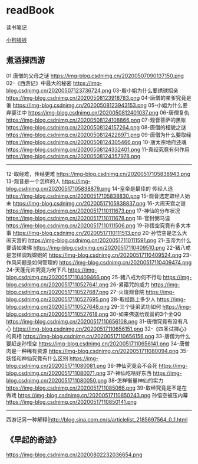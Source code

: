 # readBook
读书笔记



[小狗钱钱](./2019/03/1_小狗钱钱.png)



## 煮酒探西游
01 唐僧的父母之谜 https://img-blog.csdnimg.cn/20200507090137150.png
02-《西游记》中最大的秘密 https://img-blog.csdnimg.cn/20200507123736724.png
03-殷小姐为什么要绣球招亲 https://img-blog.csdnimg.cn/20200508123918783.png
04-唐僧的亲爹究竟是谁 https://img-blog.csdnimg.cn/20200508123943153.png
05-小姐为什么要弃婴江中 https://img-blog.csdnimg.cn/2020050812401037.png
06-唐僧复仇 https://img-blog.csdnimg.cn/20200508124108866.png
07-观音菩萨的黑账 https://img-blog.csdnimg.cn/20200508124157264.png
08-唐僧的相貌之谜 https://img-blog.csdnimg.cn/20200508124226971.png
09-唐僧为什么要取经 https://img-blog.csdnimg.cn/20200508124305466.png
10-唐太宗地府还魂 https://img-blog.csdnimg.cn/20200508124332401.png
11-真经究竟有何作用 https://img-blog.csdnimg.cn/20200508124357978.png

---------------------------

12-取经难，传经更难
https://img-blog.csdnimg.cn/20200517105838943.png
13-观音是一个怎样的人
https://img-blog.csdnimg.cn/20200517105838879.png
14-皇帝是最佳的 传经人选
https://img-blog.csdnimg.cn/20200517105838830.png
15-观音选定取经人始末
https://img-blog.csdnimg.cn/20200517105838837.png
16-大闹天宫之谜
https://img-blog.csdnimg.cn/20200517110111673.png
17-神仙的分布状况
https://img-blog.csdnimg.cn/20200517110111678.png
18-官封弼马温
https://img-blog.csdnimg.cn/20200517110111506.png
19-孙悟空究竟有多大本事
https://img-blog.csdnimg.cn/20200517110111513.png
20-孙悟空是怎么大闹天宫的
https://img-blog.csdnimg.cn/20200517110111591.png
21-玉帝为什么要请如来佛
https://img-blog.csdnimg.cn/20200517110409510.png
22-猪八戒是怎样调戏嫦娥的
https://img-blog.csdnimg.cn/20200517110409524.png
23-作风问题是如何管理的
https://img-blog.csdnimg.cn/20200517110409474.png
24-天蓬元帅究竟为何下凡
https://img-blog.csdnimg.cn/20200517110409466.png
25-猪八戒为何不行动
https://img-blog.csdnimg.cn/20200517110527641.png
26-紧箍咒的威力
https://img-blog.csdnimg.cn/20200517110527687.png
27-火烧观音院
https://img-blog.csdnimg.cn/20200517110527695.png
28-取经路上多少人
https://img-blog.csdnimg.cn/20200517110527648.png
29-三个徒弟武功如何
https://img-blog.csdnimg.cn/20200517110527618.png
30-如来佛送给观音的3个金QQ
https://img-blog.csdnimg.cn/20200517110656108.png
31-唐僧究竟有没有凡心
https://img-blog.csdnimg.cn/20200517110656151.png
32-《四圣试禅心》的真相
https://img-blog.csdnimg.cn/20200517110656156.png
33-唐僧为什么要赶走孙悟空
https://img-blog.csdnimg.cn/20200517110656141.png
34-唐僧肉是一种稀有资源
https://img-blog.csdnimg.cn/2020051711080094.png
35-妖怪和神仙究竟有什么区别
https://img-blog.csdnimg.cn/2020051711080081.png
36-神仙究竟会不会死
https://img-blog.csdnimg.cn/2020051711080071.png
37-神仙吃啥好东西
https://img-blog.csdnimg.cn/2020051711080050.png
38-怎样衡量神仙的实力
https://img-blog.csdnimg.cn/2020051711085066.png
39-取经究竟是不是在做戏
https://img-blog.csdnimg.cn/20200517110850243.png
孙悟空被压内幕
https://img-blog.csdnimg.cn/20200517110850141.png

-------------------------



西游记另一种解释|http://blog.sina.com.cn/s/articlelist_2185697564_0_1.html







## 《早起的奇迹》

https://img-blog.csdnimg.cn/20200802232036654.png

